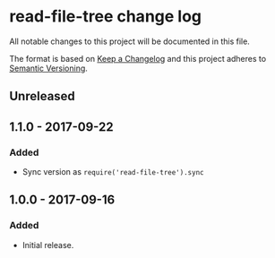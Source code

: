 # read-file-tree change log

All notable changes to this project will be documented in this file.

The format is based on [Keep a Changelog](http://keepachangelog.com/)
and this project adheres to [Semantic Versioning](http://semver.org/).

## Unreleased

## 1.1.0 - 2017-09-22
### Added

 - Sync version as `require('read-file-tree').sync`

## 1.0.0 - 2017-09-16
### Added

 - Initial release.
